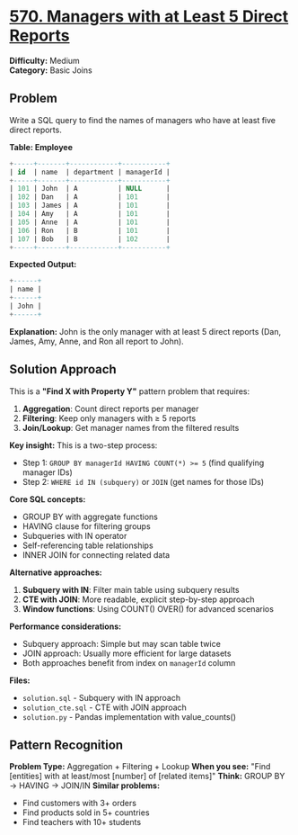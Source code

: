 # [570. Managers with at Least 5 Direct Reports](https://leetcode.com/problems/managers-with-at-least-5-direct-reports/)

**Difficulty:** Medium  
**Category:** Basic Joins

## Problem

Write a SQL query to find the names of managers who have at least five direct reports.

**Table: Employee**
```sql
+-----+-------+------------+-----------+
| id  | name  | department | managerId |
+-----+-------+------------+-----------+
| 101 | John  | A          | NULL      |
| 102 | Dan   | A          | 101       |
| 103 | James | A          | 101       |
| 104 | Amy   | A          | 101       |
| 105 | Anne  | A          | 101       |
| 106 | Ron   | B          | 101       |
| 107 | Bob   | B          | 102       |
+-----+-------+------------+-----------+
```

**Expected Output:**
```sql
+------+
| name |
+------+
| John |
+------+
```

**Explanation:** John is the only manager with at least 5 direct reports (Dan, James, Amy, Anne, and Ron all report to John).

## Solution Approach

This is a **"Find X with Property Y"** pattern problem that requires:

1. **Aggregation**: Count direct reports per manager
2. **Filtering**: Keep only managers with ≥ 5 reports  
3. **Join/Lookup**: Get manager names from the filtered results

**Key insight:** This is a two-step process:
- Step 1: `GROUP BY managerId HAVING COUNT(*) >= 5` (find qualifying manager IDs)
- Step 2: `WHERE id IN (subquery)` or `JOIN` (get names for those IDs)

**Core SQL concepts:**
- GROUP BY with aggregate functions
- HAVING clause for filtering groups
- Subqueries with IN operator
- Self-referencing table relationships
- INNER JOIN for connecting related data

**Alternative approaches:**
1. **Subquery with IN**: Filter main table using subquery results
2. **CTE with JOIN**: More readable, explicit step-by-step approach
3. **Window functions**: Using COUNT() OVER() for advanced scenarios

**Performance considerations:**
- Subquery approach: Simple but may scan table twice
- JOIN approach: Usually more efficient for large datasets
- Both approaches benefit from index on `managerId` column

**Files:**
- `solution.sql` - Subquery with IN approach
- `solution_cte.sql` - CTE with JOIN approach  
- `solution.py` - Pandas implementation with value_counts()

## Pattern Recognition

**Problem Type:** Aggregation + Filtering + Lookup
**When you see:** "Find [entities] with at least/most [number] of [related items]"
**Think:** GROUP BY → HAVING → JOIN/IN
**Similar problems:** 
- Find customers with 3+ orders
- Find products sold in 5+ countries
- Find teachers with 10+ students